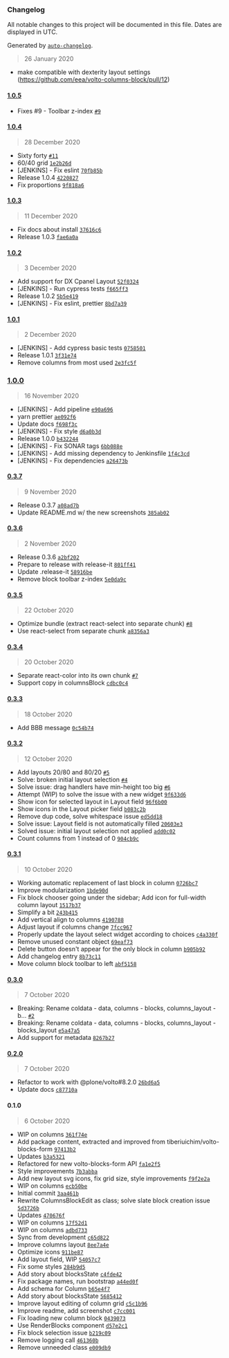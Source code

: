 ### Changelog

All notable changes to this project will be documented in this file. Dates are displayed in UTC.

Generated by [`auto-changelog`](https://github.com/CookPete/auto-changelog).

> 26 January 2020

- make compatible with dexterity layout settings (https://github.com/eea/volto-columns-block/pull/12)

#### [1.0.5](https://github.com/eea/volto-columns-block/compare/1.0.4...1.0.5)

- Fixes #9 - Toolbar z-index [`#9`](https://github.com/eea/volto-columns-block/issues/9)

#### [1.0.4](https://github.com/eea/volto-columns-block/compare/1.0.3...1.0.4)

> 28 December 2020

- Sixty forty [`#11`](https://github.com/eea/volto-columns-block/pull/11)
- 60/40 grid [`1e2b26d`](https://github.com/eea/volto-columns-block/commit/1e2b26d00b8e5aa666c8bb6cf06da755b28a1944)
- [JENKINS] - Fix eslint [`70fb85b`](https://github.com/eea/volto-columns-block/commit/70fb85bbb3ced493c3980e40a3413de02e456665)
- Release 1.0.4 [`4220827`](https://github.com/eea/volto-columns-block/commit/4220827f659194e2826369a00c57a93e5d683b95)
- Fix proportions [`9f818a6`](https://github.com/eea/volto-columns-block/commit/9f818a6ed276b2662874ba90cf586374615d140c)

#### [1.0.3](https://github.com/eea/volto-columns-block/compare/1.0.2...1.0.3)

> 11 December 2020

- Fix docs about install [`37616c6`](https://github.com/eea/volto-columns-block/commit/37616c6f86d158eb70c795dcf64a1ef303110b64)
- Release 1.0.3 [`fae6a0a`](https://github.com/eea/volto-columns-block/commit/fae6a0ab1d9fd768dc23f493bdcca88eea43b628)

#### [1.0.2](https://github.com/eea/volto-columns-block/compare/1.0.1...1.0.2)

> 3 December 2020

- Add support for DX Cpanel Layout [`52f0324`](https://github.com/eea/volto-columns-block/commit/52f0324b36b020e1e897ecf1be26a1e8e99339a0)
- [JENKINS] - Run cypress tests [`f665ff3`](https://github.com/eea/volto-columns-block/commit/f665ff3046fe28e5ed1ce7c892d3b9efb0ae31f2)
- Release 1.0.2 [`5b5e419`](https://github.com/eea/volto-columns-block/commit/5b5e4198d3b3f3ab4e576d0a00899d8096d1836e)
- [JENKINS] - Fix eslint, prettier [`8bd7a39`](https://github.com/eea/volto-columns-block/commit/8bd7a3923a1d9dc501e99188dfb73df359a78101)

#### [1.0.1](https://github.com/eea/volto-columns-block/compare/1.0.0...1.0.1)

> 2 December 2020

- [JENKINS] - Add cypress basic tests [`0758501`](https://github.com/eea/volto-columns-block/commit/07585019a2faf71b1ff6ff90453f6e4ec5685f91)
- Release 1.0.1 [`3f31e74`](https://github.com/eea/volto-columns-block/commit/3f31e7426902ae396d175c477520e226cd12811c)
- Remove columns from most used [`2e3fc5f`](https://github.com/eea/volto-columns-block/commit/2e3fc5ffb5631998b367553b2690b31ced835bcf)

### [1.0.0](https://github.com/eea/volto-columns-block/compare/0.3.7...1.0.0)

> 16 November 2020

- [JENKINS] - Add pipeline [`e90a696`](https://github.com/eea/volto-columns-block/commit/e90a6967a01be72546ed70728127fe4515884812)
- yarn prettier [`ae092f6`](https://github.com/eea/volto-columns-block/commit/ae092f6a101857cf068ed639c7d4686722db4d58)
- Update docs [`f698f3c`](https://github.com/eea/volto-columns-block/commit/f698f3ca05b3f5a8f240db409cde4d1ddeeed78b)
- [JENKINS] - Fix style [`d6a0b3d`](https://github.com/eea/volto-columns-block/commit/d6a0b3d5152046a397a15072c68dd0e43e10d7a5)
- Release 1.0.0 [`b432244`](https://github.com/eea/volto-columns-block/commit/b43224465fc15096fd41c61eee3f4cadffaed57f)
- [JENKINS] - Fix SONAR tags [`6bb088e`](https://github.com/eea/volto-columns-block/commit/6bb088eaba8919fcd635dae76aa8498424b80dda)
- [JENKINS] - Add missing dependency to Jenkinsfile [`1f4c3cd`](https://github.com/eea/volto-columns-block/commit/1f4c3cd2b459486d925a24bc81803d4f1d1670ec)
- [JENKINS] - Fix dependencies [`a26473b`](https://github.com/eea/volto-columns-block/commit/a26473ba5c8c2120e13f8068013838eb92926221)

#### [0.3.7](https://github.com/eea/volto-columns-block/compare/0.3.6...0.3.7)

> 9 November 2020

- Release 0.3.7 [`a08ad7b`](https://github.com/eea/volto-columns-block/commit/a08ad7b30ca5ddea735723d88f52483f51f62012)
- Update README.md w/ the new screenshots [`385ab02`](https://github.com/eea/volto-columns-block/commit/385ab023708a442d0a080d8f66eb65c484f2d375)

#### [0.3.6](https://github.com/eea/volto-columns-block/compare/0.3.5...0.3.6)

> 2 November 2020

- Release 0.3.6 [`a2bf202`](https://github.com/eea/volto-columns-block/commit/a2bf202558f2f3a407ef171005e44d666791cb08)
- Prepare to release with release-it [`801ff41`](https://github.com/eea/volto-columns-block/commit/801ff4112653c386de33b65d2348101e625b830f)
- Update .release-it [`58916be`](https://github.com/eea/volto-columns-block/commit/58916bebe9bf6a1e2209dc9a1c6e54619fa0f336)
- Remove block toolbar z-index [`5e0da9c`](https://github.com/eea/volto-columns-block/commit/5e0da9c739fbf12c4b812e492593ea1dbc19e0f3)

#### [0.3.5](https://github.com/eea/volto-columns-block/compare/0.3.4...0.3.5)

> 22 October 2020

- Optimize bundle (extract react-select into separate chunk) [`#8`](https://github.com/eea/volto-columns-block/pull/8)
- Use react-select from separate chunk [`a8356a3`](https://github.com/eea/volto-columns-block/commit/a8356a330f226fe094d458db435fed24181d85ee)

#### [0.3.4](https://github.com/eea/volto-columns-block/compare/0.3.3...0.3.4)

> 20 October 2020

- Separate react-color into its own chunk [`#7`](https://github.com/eea/volto-columns-block/pull/7)
- Support copy in columnsBlock [`cdbc0c4`](https://github.com/eea/volto-columns-block/commit/cdbc0c4077b1369031b8e72f24b9a90fe9c099ff)

#### [0.3.3](https://github.com/eea/volto-columns-block/compare/0.3.2...0.3.3)

> 18 October 2020

- Add BBB message [`0c54b74`](https://github.com/eea/volto-columns-block/commit/0c54b745979db06ecc6cabf76976548fd347faa5)

#### [0.3.2](https://github.com/eea/volto-columns-block/compare/0.3.1...0.3.2)

> 12 October 2020

- Add layouts 20/80 and 80/20 [`#5`](https://github.com/eea/volto-columns-block/pull/5)
- Solve: broken initial layout selection [`#4`](https://github.com/eea/volto-columns-block/pull/4)
- Solve issue: drag handlers have min-height too big [`#6`](https://github.com/eea/volto-columns-block/pull/6)
- Attempt (WIP) to solve the issue with a new widget [`9f633d6`](https://github.com/eea/volto-columns-block/commit/9f633d69ab0e5166f6af0c24ae7c92fbde4f8771)
- Show icon for selected layout in Layout field [`96f6b00`](https://github.com/eea/volto-columns-block/commit/96f6b00e4172d52cd1421c48a718d885e8c58545)
- Show icons in the Layout picker field [`b083c2b`](https://github.com/eea/volto-columns-block/commit/b083c2bf561baa93180930fe78c706dbd1370988)
- Remove dup code, solve whitespace issue [`ed5dd18`](https://github.com/eea/volto-columns-block/commit/ed5dd182f6e4f8c23b86f7c15640e30fe4f1d29c)
- Solve issue: Layout field is not automatically filled [`20603e3`](https://github.com/eea/volto-columns-block/commit/20603e313419ba00c626c9c738f3d95a618f14dd)
- Solved issue: initial layout selection not applied [`add0c02`](https://github.com/eea/volto-columns-block/commit/add0c02cfed642d50747dcb40fb85ad5ea06d685)
- Count columns from 1 instead of 0 [`904cb9c`](https://github.com/eea/volto-columns-block/commit/904cb9cbf3832a92762411e2709eb5e6ee431c3e)

#### [0.3.1](https://github.com/eea/volto-columns-block/compare/0.3.0...0.3.1)

> 10 October 2020

- Working automatic replacement of last block in column [`0726bc7`](https://github.com/eea/volto-columns-block/commit/0726bc71269ea10b1d93a84b2bcd9c1f6658f814)
- Improve modularization [`1bde90d`](https://github.com/eea/volto-columns-block/commit/1bde90d9d7e75618f412816855f169d82178df32)
- Fix block chooser going under the sidebar; Add icon for full-width column layout [`1517b37`](https://github.com/eea/volto-columns-block/commit/1517b376fe9877f633a3908904896d8e84d25a48)
- Simplify a bit [`243b415`](https://github.com/eea/volto-columns-block/commit/243b415df859705e20d0b58beacd88a2dc0d7358)
- Add vertical align to columns [`4190788`](https://github.com/eea/volto-columns-block/commit/41907886f735b259f2903707b05efea8b135e9d4)
- Adjust layout if columns change [`7fcc967`](https://github.com/eea/volto-columns-block/commit/7fcc967c5ff764fab8d6c4592f8162cd6af899e5)
- Properly update the layout select widget according to choices [`c4a330f`](https://github.com/eea/volto-columns-block/commit/c4a330fe1ada456daf7b7e3d55a187b595380015)
- Remove unused constant object [`69eaf73`](https://github.com/eea/volto-columns-block/commit/69eaf739e3f729ff5a2c08e4740cbdefb6b7e43e)
- Delete button doesn't appear for the only block in column [`b905b92`](https://github.com/eea/volto-columns-block/commit/b905b9234a3e9ab8231f79405f5604bbb0b50e87)
- Add changelog entry [`8b73c11`](https://github.com/eea/volto-columns-block/commit/8b73c11e86016e2e2795bdcfa34f7524eb318f61)
- Move column block toolbar to left [`abf5158`](https://github.com/eea/volto-columns-block/commit/abf51587f19d83b41352156d83037c025c8b3598)

#### [0.3.0](https://github.com/eea/volto-columns-block/compare/0.2.0...0.3.0)

> 7 October 2020

- Breaking: Rename coldata - data, columns - blocks, columns_layout - b… [`#2`](https://github.com/eea/volto-columns-block/pull/2)
- Breaking: Rename coldata - data, columns - blocks, columns_layout - blocks_layout [`e5a47a5`](https://github.com/eea/volto-columns-block/commit/e5a47a5230ed0168f363b3eb6c0fec6d6379ca76)
- Add support for metadata [`8267b27`](https://github.com/eea/volto-columns-block/commit/8267b271ff61fd0b1f6da4f106e3a1f1e552e76e)

#### [0.2.0](https://github.com/eea/volto-columns-block/compare/0.1.0...0.2.0)

> 7 October 2020

- Refactor to work with @plone/volto#8.2.0 [`26bd6a5`](https://github.com/eea/volto-columns-block/commit/26bd6a5fddd3d21e94510b90fb87b01234a65e92)
- Update docs [`c87710a`](https://github.com/eea/volto-columns-block/commit/c87710a1273de4baeccef183b07c9f77d5299de7)

#### 0.1.0

> 6 October 2020

- WIP on columns [`361f74e`](https://github.com/eea/volto-columns-block/commit/361f74e22f29389fbf9280ef8ded84f5ff90e31a)
- Add package content, extracted and improved from tiberiuichim/volto-blocks-form [`97413b2`](https://github.com/eea/volto-columns-block/commit/97413b2115b2227656fab7dc31d32a42c8ce5324)
- Updates [`b3a5321`](https://github.com/eea/volto-columns-block/commit/b3a5321be5b70edabc03008ff3fc7bdb96bd3d9c)
- Refactored for new volto-blocks-form API [`fa1e2f5`](https://github.com/eea/volto-columns-block/commit/fa1e2f5a127d167072e46657169cb76c9d5e05c9)
- Style improvements [`7b3abba`](https://github.com/eea/volto-columns-block/commit/7b3abbaefa316796981ed27a35e8d9d23aa9af0f)
- Add new layout svg icons, fix grid size, style improvements [`f9f2e2a`](https://github.com/eea/volto-columns-block/commit/f9f2e2a8f009ce4ba6714034b4db9f1d275e577a)
- WIP on columns [`ecb50be`](https://github.com/eea/volto-columns-block/commit/ecb50be00b6bf3f583347c12c18b0fccb3d72f7c)
- Initial commit [`3aa461b`](https://github.com/eea/volto-columns-block/commit/3aa461bf8204f9e16da4d27d34e1615a9c554cf9)
- Rewrite ColumnsBlockEdit as class; solve slate block creation issue [`5d3726b`](https://github.com/eea/volto-columns-block/commit/5d3726bf8908cc25d2695d7c165e57a3bccf267e)
- Updates [`470676f`](https://github.com/eea/volto-columns-block/commit/470676f01f6f783ef7442dbd04e7d083f9f07aa5)
- WIP on columns [`17f52d1`](https://github.com/eea/volto-columns-block/commit/17f52d166aa33f0d491da04b7c38195f983f1292)
- WIP on columns [`adbd733`](https://github.com/eea/volto-columns-block/commit/adbd7331acb38f674fbfe112c0fda628564030aa)
- Sync from development [`c65d822`](https://github.com/eea/volto-columns-block/commit/c65d82288a0fd8acb6262aebd776f540ff39b5f5)
- Improve columns layout [`8ee7a4e`](https://github.com/eea/volto-columns-block/commit/8ee7a4e48c478b464f893f3e2b609b525a0ce631)
- Optimize icons [`911be87`](https://github.com/eea/volto-columns-block/commit/911be877769e3bfb240a9833cc46793ec6f87d8e)
- Add layout field, WIP [`54057c7`](https://github.com/eea/volto-columns-block/commit/54057c72674c520370f6b840ed428cd786cff0ad)
- Fix some styles [`284b9d5`](https://github.com/eea/volto-columns-block/commit/284b9d50363d6405d59b2c2a1799e2acb87de804)
- Add story about blocksState [`c4fde42`](https://github.com/eea/volto-columns-block/commit/c4fde421580e2507534ba3265e78a2b939bfefef)
- Fix package names, run bootstrap [`a44ed0f`](https://github.com/eea/volto-columns-block/commit/a44ed0ff5a7796db707f3a6c0233589f96738794)
- Add schema for Column [`b65e4f7`](https://github.com/eea/volto-columns-block/commit/b65e4f71c4071eea263b8a389d2caab887fac552)
- Add story about blocksState [`5685412`](https://github.com/eea/volto-columns-block/commit/5685412034643c2dcb5a4a3b7f26164c896653db)
- Improve layout editing of column grid [`c5c1b96`](https://github.com/eea/volto-columns-block/commit/c5c1b9626ca454cf39d6c42a7fa47844fb28dfe2)
- Improve readme, add screenshot [`c7cc001`](https://github.com/eea/volto-columns-block/commit/c7cc00105c1358a6647f262100f864fd846e3d2a)
- Fix loading new column block [`0439073`](https://github.com/eea/volto-columns-block/commit/043907314db689f400eec4f9bad29eebe43268e9)
- Use RenderBlocks component [`d57e2c1`](https://github.com/eea/volto-columns-block/commit/d57e2c1c3c84608af2bbd122cb14ce58b2f120fe)
- Fix block selection issue [`b219c09`](https://github.com/eea/volto-columns-block/commit/b219c09f6f9b71bb096b84f49bcfe6002b3887b5)
- Remove logging call [`461360b`](https://github.com/eea/volto-columns-block/commit/461360b32234b86ccc4411a51d0111a19fe26be8)
- Remove unneeded class [`e009db9`](https://github.com/eea/volto-columns-block/commit/e009db97f6fc20a300ec9418123138f9d25e54eb)
